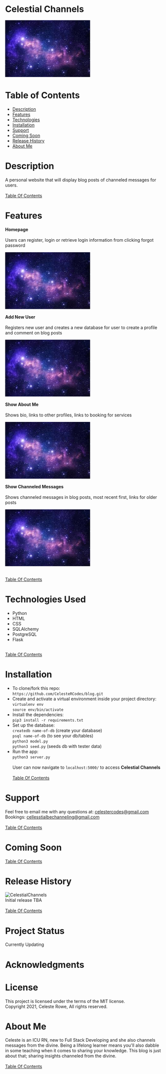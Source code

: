 
# Celestial Channels

![Celestial Channels](https://github.com/CelesteRCodes/blog/blob/master/static/img/purplestars.jpg) 

# <a name="table-contents">
# Table of Contents
* [Description](#description)
* [Features](#features)
* [Technologies](#tech)
* [Installation](#install)
* [Support](#support)
* [Coming Soon](#comming-soon)
* [Release History](#release-history)
* [About Me](#about-me)


# <a name="description">
# Description
A personal website that will display blog posts of channeled messages for users. 
</a><br><br>
[Table Of Contents](#table-contents)

# <a name="feautures">
# Features

**Homepage** <br><br>
Users can register, login or retrieve login information from clicking forgot password

![Homepage](https://github.com/CelesteRCodes/blog/blob/master/static/img/purplestars.jpg)   

**Add New User** <br><br>
Registers new user and creates a new database for user to create a profile and comment on blog posts
 
![Add New User](https://github.com/CelesteRCodes/blog/blob/master/static/img/purplestars.jpg) 

**Show About Me** <br><br>
Shows bio, links to other profiles, links to booking for services

![About Me](https://github.com/CelesteRCodes/blog/blob/master/static/img/purplestars.jpg)

**Show Channeled Messages** <br><br>
Shows channeled messages in blog posts, most recent first, links for older posts

![Blog](https://github.com/CelesteRCodes/blog/blob/master/static/img/purplestars.jpg)
 
</a><br>
[Table Of Contents](#table-contents)


# <a name="tech">
# Technologies Used
* Python
* HTML
* CSS
* SQLAlchemy
* PostgreSQL
* Flask


</a><br>
[Table Of Contents](#table-contents)

# <a name="install">
# Installation
   * To clone/fork this repo: <br>
    `https://github.com/CelesteRCodes/blog.git`
* Create and activate a virtual environment inside your project directory: <br>
        `virtualenv env` <br>
        `source env/bin/activate`
* Install the dependencies: <br>
        `pip3 install -r requirements.txt`
* Set up the database: <br>
        `createdb name-of-db` (create your database)<br>
        `psql name-of-db` (to see your db/tables) <br>
        `python3 model.py` <br>
        `python3 seed.py` (seeds db with tester data)
* Run the app: <br>
        `python3 server.py`
        <br><br>
User can now navigate to `localhost:5000/` to access <strong>Celestial Channels</strong>
</a><br><br>
[Table Of Contents](#table-contents)


# <a name="support"> 
# Support
Feel free to email me with any questions at: celestercodes@gmail.com 
Bookings: cellesstialbechanneling@gmail.com
</a><br><br>
[Table Of Contents](#table-contents)

# <a name="coming-soon">
# Coming Soon

[Table Of Contents](#table-contents)

# <a name="release-history">
# Release History
![CelestialChannels](https://img.shields.io/badge/CelestialChannels-0.1.0-purple.svg) 
<br>
Initial release TBA
</a><br><br>
[Table Of Contents](#table-contents)


# Project Status
Currently Updating 

# Acknowledgments



# License
This project is licensed under the terms of the MIT license. <br>
Copyright 2021, Celeste Rowe, All rights reserved.


# <a name="about-me">
# About Me
Celeste is an ICU RN, new to Full Stack Developing and she also channels messages from the divine. Being a lifelong learner means you'll also dabble in some teaching when it comes to sharing your knowledge. This blog is just about that; sharing insights channeled from the divine. <br><br>
[Table Of Contents](#table-contents)